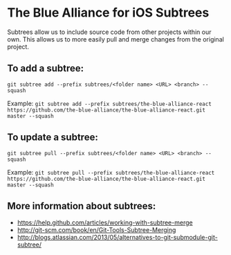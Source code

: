 The Blue Alliance for iOS Subtrees
==========================
Subtrees allow us to include source code from other projects within our own. This allows us to more easily pull and merge changes from the original project.

To add a subtree:
-----------------
`git subtree add --prefix subtrees/<folder name> <URL> <branch> --squash`

Example: `git subtree add --prefix subtrees/the-blue-alliance-react https://github.com/the-blue-alliance/the-blue-alliance-react.git master --squash`

To update a subtree:
--------------------
`git subtree pull --prefix subtrees/<folder name> <URL> <branch> --squash`

Example: `git subtree pull --prefix subtrees/the-blue-alliance-react https://github.com/the-blue-alliance/the-blue-alliance-react.git master --squash`

More information about subtrees:
--------------------------------
- https://help.github.com/articles/working-with-subtree-merge
- http://git-scm.com/book/en/Git-Tools-Subtree-Merging
- http://blogs.atlassian.com/2013/05/alternatives-to-git-submodule-git-subtree/
